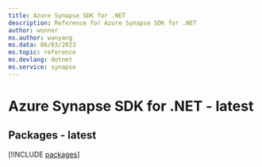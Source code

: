 ```yaml
---
title: Azure Synapse SDK for .NET
description: Reference for Azure Synapse SDK for .NET
author: wonner
ms.author: wanyang
ms.data: 08/03/2023
ms.topic: reference
ms.devlang: dotnet
ms.service: synapse
---
```

# Azure Synapse SDK for .NET - latest
## Packages - latest
[!INCLUDE [packages](synapse-index.md)]